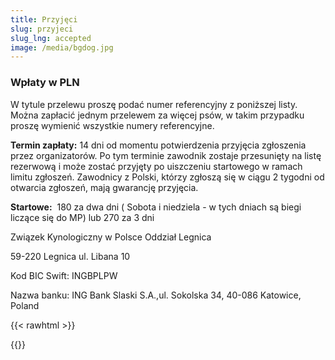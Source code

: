 ```yaml
---
title: Przyjęci
slug: przyjeci
slug_lng: accepted
image: /media/bgdog.jpg
---
```

### **Wpłaty w PLN**

W tytule przelewu proszę podać numer referencyjny z poniższej listy. Można zapłacić jednym przelewem za więcej psów, w takim przypadku proszę wymienić wszystkie numery referencyjne.

**Termin zapłaty:** 14 dni od momentu potwierdzenia przyjęcia zgłoszenia przez organizatorów. Po tym terminie zawodnik zostaje przesunięty na listę rezerwową i może zostać przyjęty po uiszczeniu startowego w ramach limitu zgłoszeń. Zawodnicy z Polski, którzy zgłoszą się w ciągu 2 tygodni od otwarcia zgłoszeń, mają gwarancję przyjęcia.

**Startowe:**  180 za dwa dni ( Sobota i niedziela - w tych dniach są biegi liczące się do MP) lub 270 za 3 dni

Związek Kynologiczny w Polsce Oddział Legnica

59-220 Legnica ul. Libana 10



Kod BIC Swift: INGBPLPW

Nazwa banku: ING Bank Slaski S.A.,ul. Sokolska 34, 40-086 Katowice, Poland

{{< rawhtml >}}<div class="google-spreadsheet" data-src="https://docs.google.com/spreadsheets/d/e/2PACX-1vTdNHPhw9naOMq81GFK9voZo7SkOoljJVjn769id3xAl6nfsS0l-G44rBWg2xLEEQG_INvk-5ZaUhY0/pubhtml?gid=0&single=true"></div>{{</rawhtml >}}